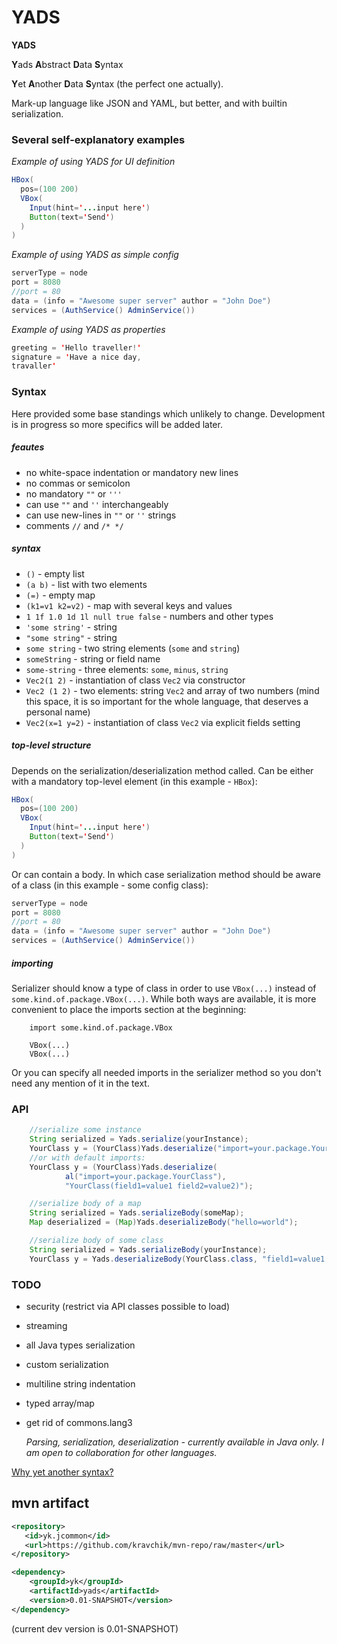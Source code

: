 YADS
=======

**YADS**

**Y**ads **A**bstract **D**ata **S**yntax

**Y**et **A**nother **D**ata **S**yntax (the perfect one actually).

Mark-up language like JSON and YAML, but better, and with builtin serialization.

### Several self-explanatory examples

*Example of using YADS for UI definition*
```Java
HBox(
  pos=(100 200)
  VBox(
    Input(hint='...input here')
    Button(text='Send')
  )
)
```
*Example of using YADS as simple config*
```Java
serverType = node
port = 8080
//port = 80
data = (info = "Awesome super server" author = "John Doe")
services = (AuthService() AdminService())
```
*Example of using YADS as properties*
```Java
greeting = 'Hello traveller!'
signature = 'Have a nice day,
travaller'
```
### Syntax
Here provided some base standings which unlikely to change. Development is in progress so more specifics will be added later.

##### feautes
* no white-space indentation or mandatory new lines
* no commas or semicolon
* no mandatory `""` or `'''`
* can use `""`  and `''` interchangeably
* can use new-lines in `""` or `''` strings
* comments `//` and `/* */`  

##### syntax
* `()` - empty list
* `(a b)` - list with two elements
* `(=)` - empty map
* `(k1=v1 k2=v2)` - map with several keys and values
* `1 1f 1.0 1d 1l null true false` - numbers and other types
* `'some string'` - string
* `"some string"` - string
* `some string` - two string elements (`some` and `string`)
* `someString` - string or field name
* `some-string` - three elements: `some`, `minus`, `string`
* `Vec2(1 2)` - instantiation of class `Vec2` via constructor
* `Vec2 (1 2)` - two elements: string `Vec2` and array of two numbers (mind this space, it is so important for the whole language, that deserves a personal name)
* `Vec2(x=1 y=2)` - instantiation of class `Vec2` via explicit fields setting

##### top-level structure
Depends on the serialization/deserialization method called. Can be either with a mandatory top-level element (in this example - `HBox`):
```Java
HBox(
  pos=(100 200)
  VBox(
    Input(hint='...input here')
    Button(text='Send')
  )
)
```
Or can contain a body. In which case serialization method should be aware of a class (in this example - some config class):
```Java
serverType = node
port = 8080
//port = 80
data = (info = "Awesome super server" author = "John Doe")
services = (AuthService() AdminService())
```

##### importing
Serializer should know a type of class in order to use `VBox(...)` instead of `some.kind.of.package.VBox(...)`. While both ways are available, it is more convenient to place the imports section at the beginning:
```
    import some.kind.of.package.VBox
    
    VBox(...)
    VBox(...)
```
Or you can specify all needed imports in the serializer method so you don't need any mention of it in the text.

### API
```Java
    //serialize some instance
    String serialized = Yads.serialize(yourInstance);
    YourClass y = (YourClass)Yads.deserialize("import=your.package.YourClass YourClass(field1=value1 field2=value2)");
    //or with default imports:
    YourClass y = (YourClass)Yads.deserialize(
            al("import=your.package.YourClass"), 
            "YourClass(field1=value1 field2=value2)");

    //serialize body of a map
    String serialized = Yads.serializeBody(someMap);
    Map deserialized = (Map)Yads.deserializeBody("hello=world");

    //serialize body of some class
    String serialized = Yads.serializeBody(yourInstance);
    YourClass y = Yads.deserializeBody(YourClass.class, "field1=value1 field2=value2");
```

### TODO

* security (restrict via API classes possible to load)
* streaming
* all Java types serialization
* custom serialization
* multiline string indentation
* typed array/map
* get rid of commons.lang3


  *Parsing, serialization, deserialization - currently available in Java only. I am open to collaboration for other languages.*

[Why yet another syntax?](why-another.md)

## mvn artifact
```xml
<repository>
   <id>yk.jcommon</id>
   <url>https://github.com/kravchik/mvn-repo/raw/master</url>
</repository>

<dependency>
    <groupId>yk</groupId>
    <artifactId>yads</artifactId>
    <version>0.01-SNAPSHOT</version>
</dependency>
```
(current dev version is 0.01-SNAPSHOT)

